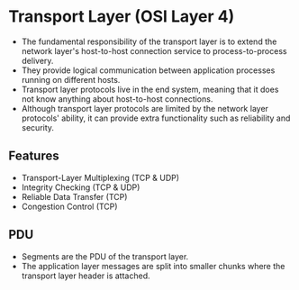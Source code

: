 # Transport Layer (OSI Layer 4)

- The fundamental responsibility of the transport layer is to extend the network layer's host-to-host connection service to process-to-process delivery.
- They provide logical communication between application processes running on different hosts.
- Transport layer protocols live in the end system, meaning that it does not know anything about host-to-host connections.
- Although transport layer protocols are limited by the network layer protocols' ability, it can provide extra functionality such as reliability and security.

## Features
- Transport-Layer Multiplexing (TCP & UDP)
- Integrity Checking (TCP & UDP)
- Reliable Data Transfer (TCP)
- Congestion Control (TCP)

## PDU 
- Segments are the PDU of the transport layer.
- The application layer messages are split into smaller chunks where the transport layer header is attached.

